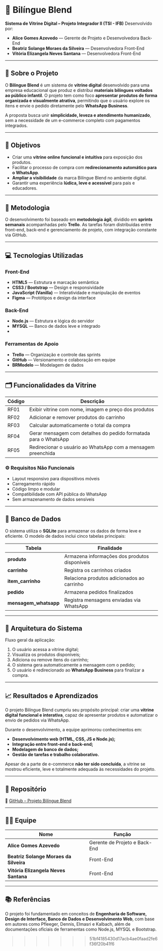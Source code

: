 # 🧩 Bilíngue Blend

**Sistema de Vitrine Digital – Projeto Integrador II (TSI - IFB)**
Desenvolvido por:

* **Alice Gomes Azevedo** — Gerente de Projeto e Desenvolvedora Back-End
* **Beatriz Solange Moraes da Silveira** — Desenvolvedora Front-End
* **Vitória Elizangela Neves Santana** — Desenvolvedora Front-End

---

## 📘 Sobre o Projeto

O **Bilíngue Blend** é um sistema de **vitrine digital** desenvolvido para uma empresa educacional que produz e distribui **materiais bilíngues voltados ao público infantil**.
O projeto tem como foco **apresentar produtos de forma organizada e visualmente atrativa**, permitindo que o usuário explore os itens e envie o pedido diretamente pelo **WhatsApp Business**.

A proposta busca unir **simplicidade, leveza e atendimento humanizado**, sem a necessidade de um e-commerce completo com pagamentos integrados.

---

## 🎯 Objetivos

* Criar uma **vitrine online funcional e intuitiva** para exposição dos produtos.
* Facilitar o processo de compra com **redirecionamento automático para o WhatsApp**.
* **Ampliar a visibilidade** da marca Bilíngue Blend no ambiente digital.
* Garantir uma experiência **lúdica, leve e acessível** para pais e educadores.

---

## 🧠 Metodologia

O desenvolvimento foi baseado em **metodologia ágil**, dividido em **sprints semanais** acompanhadas pelo **Trello**.
As tarefas foram distribuídas entre front-end, back-end e gerenciamento de projeto, com integração constante via GitHub.

---

## 💻 Tecnologias Utilizadas

### Front-End

* **HTML5** — Estrutura e marcação semântica
* **CSS3 / Bootstrap** — Design e responsividade
* **JavaScript (Vanilla)** — Interatividade e manipulação de eventos
* **Figma** — Protótipos e design da interface

### Back-End

* **Node.js** — Estrutura e lógica do servidor
* **MYSQL** — Banco de dados leve e integrado
* 

### Ferramentas de Apoio

* **Trello** — Organização e controle das sprints
* **GitHub** — Versionamento e colaboração em equipe
* **BRModelo** — Modelagem de dados

---

## 🗂️ Funcionalidades da Vitrine

| Código | Descrição                                                       |
| ------ | --------------------------------------------------------------- |
| RF01   | Exibir vitrine com nome, imagem e preço dos produtos            |
| RF02   | Adicionar e remover produtos do carrinho                        |
| RF03   | Calcular automaticamente o total da compra                      |
| RF04   | Gerar mensagem com detalhes do pedido formatada para o WhatsApp |
| RF05   | Redirecionar o usuário ao WhatsApp com a mensagem preenchida    |

### ⚙️ Requisitos Não Funcionais

* Layout responsivo para dispositivos móveis
* Carregamento rápido
* Código limpo e modular
* Compatibilidade com API pública do WhatsApp
* Sem armazenamento de dados sensíveis

---

## 🧾 Banco de Dados

O sistema utiliza o **SQLite** para armazenar os dados de forma leve e eficiente.
O modelo de dados inclui cinco tabelas principais:

| Tabela                | Finalidade                                    |
| --------------------- | --------------------------------------------- |
| **produto**           | Armazena informações dos produtos disponíveis |
| **carrinho**          | Registra os carrinhos criados                 |
| **item_carrinho**     | Relaciona produtos adicionados ao carrinho    |
| **pedido**            | Armazena pedidos finalizados                  |
| **mensagem_whatsapp** | Registra mensagens enviadas via WhatsApp      |

---

## 🧩 Arquitetura do Sistema

Fluxo geral da aplicação:

1. O usuário acessa a vitrine digital;
2. Visualiza os produtos disponíveis;
3. Adiciona ou remove itens do carrinho;
4. O sistema gera automaticamente a mensagem com o pedido;
5. O usuário é redirecionado ao **WhatsApp Business** para finalizar a compra.

---

## 📈 Resultados e Aprendizados

O projeto Bilíngue Blend cumpriu seu propósito principal: criar uma **vitrine digital funcional e interativa**, capaz de apresentar produtos e automatizar o envio de pedidos via WhatsApp.

Durante o desenvolvimento, a equipe aprimorou conhecimentos em:

* **Desenvolvimento web (HTML, CSS, JS e Node.js);**
* **Integração entre front-end e back-end;**
* **Modelagem de banco de dados;**
* **Gestão de tarefas e trabalho colaborativo.**

Apesar de a parte de e-commerce **não ter sido concluída**, a vitrine se mostrou eficiente, leve e totalmente adequada às necessidades do projeto.

---

## 🚀 Repositório

🔗 [GitHub – Projeto Bilíngue Blend](https://github.com/vitoriaeliza78/Projeto-Integrador-II)

---

## 👩‍💻 Equipe

| Nome                                   | Função                        |
| -------------------------------------- | ----------------------------- |
| **Alice Gomes Azevedo**                | Gerente de Projeto e Back-End |
| **Beatriz Solange Moraes da Silveira** | Front-End                     |
| **Vitória Elizangela Neves Santana**   | Front-End                     |

---

## 📚 Referências

O projeto foi fundamentado em conceitos de **Engenharia de Software, Design de Interface, Banco de Dados e Desenvolvimento Web**, com base em autores como Pfleeger, Dennis, Elmasri e Kalbach, além de documentações oficiais de ferramentas como Node.js, MYSQL e Bootstrap.
>>>>>>> 51bf4185430d17acb4ae0faad2fe6f36f20b41f6
